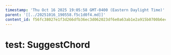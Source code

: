 ```yaml
---
timestamp: 'Thu Oct 16 2025 19:05:58 GMT-0400 (Eastern Daylight Time)'
parent: '[[../20251016_190558.f5c1d0f4.md]]'
content_id: f56fc38027e1f3d266dfb36ec3d062023df6e0a63ab1e2a915b0700b6ec879fe
---
```


# test: SuggestChord
